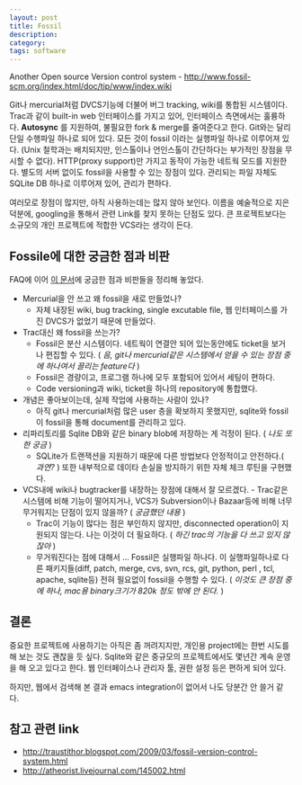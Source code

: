 ```yaml
---
layout: post
title: Fossil
description: 
category: 
tags: software
---
```


Another Open source Version control system - 
<http://www.fossil-scm.org/index.html/doc/tip/www/index.wiki>

Git나 mercurial처럼 DVCS기능에 더불어 버그 tracking, wiki를 통합된 시스템이다. 
Trac과 같이 built-in web 인터페이스를 가지고 있어, 인터페이스 측면에서는 훌륭하다. 
**Autosync** 를 지원하여, 불필요한 fork & merge를 줄여준다고 한다. 
Git와는 달리 단일 수행파일 하나로 되어 있다. 모든 것이 fossil 이라는 실행파일
하나로 이루어져 있다. (Unix 철학과는 배치되지만, 인스톨이나 언인스톨이 간단하다는
부가적인 장점을 무시할 수 없다). HTTP(proxy support)만 가지고 동작이 가능한
네트웍 모드를 지원한다. 별도의 서버 없이도 fossil을 사용할 수 있는 장점이 있다. 
관리되는 파일 자체도 SQLite DB 하나로 이루어져 있어, 관리가 편하다. 

여러모로 장점이 많지만, 아직 사용하는데는 많지 않아 보인다. 이름을 예술적으로
지은 덕분에, googling을 통해서 관련 Link를 찾지 못하는 단점도 있다. 
큰 프로젝트보다는 소규모의 개인 프로젝트에 적합한 VCS라는 생각이 든다. 

## Fossile에 대한 궁금한 점과 비판

FAQ에 이어 [이 문서](http://www.fossil-scm.org/index.html/doc/tip/www/qandc.wiki)에 궁금한 점과 비판들을 정리해 놓았다.

-   Mercurial을 안 쓰고 왜 fossil을 새로 만들었나?
    -   자체 내장된 wiki, bug tracking, single excutable file, 웹 인터페이스를 가진 DVCS가 없었기 때문에
        만들었다.
-   Trac대신 왜 fossil을 쓰는가?
    -   Fossil은 분산 시스템이다. 네트웍이 연결안 되어 있는동안에도 ticket을 보거나 편집할 수 있다.  (
        *음, git나 mercurial같은 시스템에서 얻을 수 있는 장점 중에 하나여서 끌리는 feature다* )
    -   Fossil은 경량이고, 프로그램 하나에 모두 포함되어 있어서 세팅이 편하다.
    -   Code versioning과 wiki, ticket을 하나의 repository에 통합했다.
-   개념은 좋아보이는데, 실제 작업에 사용하는 사람이 있나?
    -   아직 git나 mercurial처럼 많은 user 층을 확보하지 못했지만, sqlite와 fossil이 fossil을 통해
        document를 관리하고 있다.
-   리파리토리를 Sqlite DB와 같은 binary blob에 저장하는 게 걱정이 된다. ( *나도 또한 궁금* )
    -   SQLite가 트랜잭션을 지원하기 때문에 다른 방법보다 안정적이고 안전하다.( *과연?* ) 또한 내부적으로
        데이타 손실을 방지하기 위한 자체 체크 루틴을 구현했다.
-   VCS내에 wiki나 bugtracker를 내장하는 장점에 대해서 잘 모르겠다. - Trac같은 시스템에 비해 기능이
    떨어지거나, VCS가 Subversion이나 Bazaar등에 비해 너무 무거워지는 단점이 있지 않을까? ( *궁금했던
    내용* )
    -   Trac이 기능이 많다는 점은 부인하지 않지만, disconnected operation이 지원되지 않는다. 나는 이것이
        더 필요하다. ( *하긴 trac의 기능을 다 쓰고 있지 않잖아* )
    -   무거워진다는 점에 대해서 &#x2026; Fossil은 실행파일 하나다. 이 실행파일하나로 다른 패키지들(diff,
        patch, merge, cvs, svn, rcs, git, python, perl , tcl, apache, sqlite등) 전혀 필요없이 fossil을
        수행할 수 있다. ( *이것도 큰 장점 중에 하나, mac용 binary크기가 820k 정도 밖에 안 된다.* )

## 결론

중요한 프로젝트에 사용하기는 아직은 좀 꺼려지지만, 개인용 project에는 한번 시도를 해 보는 것도 괜찮을
듯 싶다. Sqlite와 같은 중규모의 프로젝트에서도 몇년간 계속 운영을 해 오고 있다고 한다.  웹
인터페이스나 관리자 툴, 권한 설정 등은 편하게 되어 있다.

하지만, 웹에서 검색해 본 결과 emacs integration이 없어서 나도 당분간 안 쓸거 같다.

## 참고 관련 link

-   <http://traustithor.blogspot.com/2009/03/fossil-version-control-system.html>
-   <http://atheorist.livejournal.com/145002.html>
